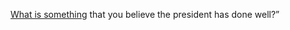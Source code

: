 <a href="https://twitter.com/howroute/status/1215533606157852672">What is something</a> that you believe the president has done well?”
